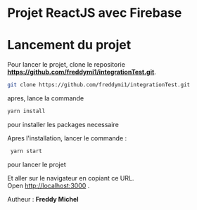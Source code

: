 # Projet ReactJS avec Firebase

# Lancement du projet

Pour lancer le projet, clone le repositorie **https://github.com/freddymi1/integrationTest.git**.

```bash
git clone https://github.com/freddymi1/integrationTest.git
```
 apres, lance la commande 
 ```bash
 yarn install
 ```
 pour installer les packages necessaire

Apres l'installation, lancer le commande :

```bash
 yarn start
 ```
 pour lancer le projet

Et aller sur le navigateur en copiant ce URL.\
Open [http://localhost:3000](http://localhost:3000) .

Autheur : **Freddy Michel**
